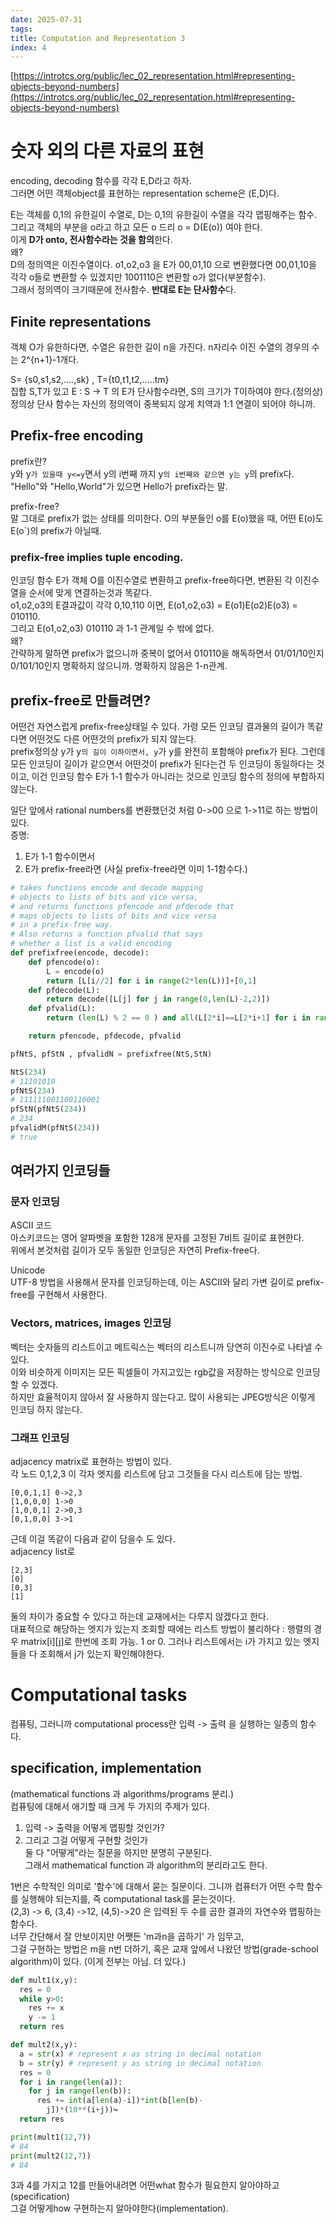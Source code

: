 ```yaml
---
date: 2025-07-31
tags:
title: Computation and Representation 3
index: 4
---
```

[https://introtcs.org/public/lec_02_representation.html#representing-objects-beyond-numbers](https://introtcs.org/public/lec_02_representation.html#representing-objects-beyond-numbers)
# 숫자 외의 다른 자료의 표현
encoding, decoding 함수를 각각 E,D라고 하자.  
그러면 어떤 객체object를 표현하는 representation scheme은 (E,D)다.  
  
E는 객체를 0,1의 유한길이 수열로, D는 0,1의 유한길이 수열을 각각 맵핑해주는 함수.  
그리고 객체의 부분을 o라고 하고 모든 o 드리 o = D(E(o)) 여야 한다.  
이게 **D가 onto, 전사함수라는 것을 함의**한다.  
왜?  
D의 정의역은 이진수열이다. o1,o2,o3 을 E가 00,01,10 으로 변환했다면 00,01,10을 각각 o들로 변환할 수 있겠지만 1001110은 변환할 o가 없다(부분함수).  
그래서 정의역이 크기때문에 전사함수. **반대로 E는 단사함수**다.
## Finite representations
객체 O가 유한하다면, 수열은 유한한 길이 n을 가진다. n자리수 이진 수열의 경우의 수는 2^{n+1}-1개다.  
  
S= {s0,s1,s2,....,sk} , T={t0,t1,t2,.....tm}  
집합 S,T가 있고 E : S -> T 의 E가 단사함수라면, S의 크기가 T이하여야 한다.(정의상)  
정의상 단사 함수는 자신의 정의역이 중복되지 않게 치역과 1:1 연결이 되어야 하니까.  
## Prefix-free encoding
prefix란?  
y와 y`가 있을때 y<=y`면서 y의 i번째 까지 y`의 i번째와 같으면 y는 y`의 prefix다.  
"Hello"와 "Hello,World"가 있으면 Hello가 prefix라는 말.  
  
prefix-free?  
말 그대로 prefix가 없는 상태를 의미한다. O의 부분들인 o를 E(o)했을 때, 어떤 E(o)도 E(o`)의 prefix가 아닐때.  
### prefix-free implies tuple encoding.
인코딩 함수 E가 객체 O를 이진수열로 변환하고 prefix-free하다면, 변환된 각 이진수열을 순서에 맞게 연결하는것과 똑같다.  
o1,o2,o3의 E결과값이 각각 0,10,110 이면, E(o1,o2,o3) = E(o1)E(o2)E(o3) = 010110.  
그리고 E(o1,o2,o3) 010110 과 1-1 관계일 수 밖에 없다.  
왜?  
간략하게 말하면 prefix가 없으니까 중복이 없어서 010110을 해독하면서 01/01/10인지 0/101/10인지 명확하지 않으니까. 명확하지 않음은 1-n관계.  
## prefix-free로 만들려면?
어떤건 자연스럽게 prefix-free상태일 수 있다. 가령 모든 인코딩 결과물의 길이가 똑같다면 어떤것도 다른 어떤것의 prefix가 되지 않는다.  
prefix정의상 y가 y`의 길이 이하이면서, y`가 y를 완전히 포함해야 prefix가 된다. 그런데 모든 인코딩이 길이가 같으면서 어떤것이 prefix가 된다는건 두 인코딩이 동일하다는 것이고, 이건 인코딩 함수 E가 1-1 함수가 아니라는 것으로 인코딩 함수의 정의에 부합하지 않는다.  
  
일단 앞에서 rational numbers를 변환했던것 처럼 0->00 으로 1->11로 하는 방법이 있다.  
증명:  
1) E가 1-1 함수이면서  
2) E가 prefix-free라면 (사실 prefix-free라면 이미 1-1함수다.)
```python
# takes functions encode and decode mapping
# objects to lists of bits and vice versa,
# and returns functions pfencode and pfdecode that
# maps objects to lists of bits and vice versa
# in a prefix-free way.
# Also returns a function pfvalid that says
# whether a list is a valid encoding
def prefixfree(encode, decode):
    def pfencode(o):
        L = encode(o)
        return [L[i//2] for i in range(2*len(L))]+[0,1]
    def pfdecode(L):
        return decode([L[j] for j in range(0,len(L)-2,2)])
    def pfvalid(L):
        return (len(L) % 2 == 0 ) and all(L[2*i]==L[2*i+1] for i in range((len(L)-2)//2)) and L[-2:]==[0,1]

    return pfencode, pfdecode, pfvalid

pfNtS, pfStN , pfvalidN = prefixfree(NtS,StN)

NtS(234)
# 11101010
pfNtS(234)
# 111111001100110001
pfStN(pfNtS(234))
# 234
pfvalidM(pfNtS(234))
# true
```
## 여러가지 인코딩들
### 문자 인코딩
ASCII 코드  
아스키코드는 영어 알파벳을 포함한 128개 문자를 고정된 7비트 길이로 표현한다.  
위에서 본것처럼 길이가 모두 동일한 인코딩은 자연히 Prefix-free다.  
  
Unicode  
UTF-8 방법을 사용해서 문자를 인코딩하는데, 이는 ASCII와 달리 가변 길이로 prefix-free를 구현해서 사용한다.  
### Vectors, matrices, images 인코딩
벡터는 숫자들의 리스트이고 메트릭스는 벡터의 리스트니까 당연히 이진수로 나타낼 수 있다.  
이와 비슷하게 이미지는 모든 픽셀들이 가지고있는 rgb값을 저장하는 방식으로 인코딩할 수 있겠다.  
하지만 효율적이지 않아서 잘 사용하지 않는다고. 많이 사용되는 JPEG방식은 이렇게 인코딩 하지 않는다.  
### 그래프 인코딩
adjacency matrix로 표현하는 방법이 있다.  
각 노드 0,1,2,3 이 각자 엣지를 리스트에 담고 그것들을 다시 리스트에 담는 방법.
```
[0,0,1,1] 0->2,3
[1,0,0,0] 1->0
[1,0,0,1] 2->0,3
[0,1,0,0] 3->1
```
근데 이걸 똑같이 다음과 같이 담을수 도 있다.  
adjacency list로
```
[2,3]
[0]
[0,3]
[1]
```
둘의 차이가 중요할 수 있다고 하는데 교재에서는 다루지 않겠다고 한다.  
대표적으로 해당하는 엣지가 있는지 조회할 때에는 리스트 방법이 불리하다 : 행렬의 경우 matrix[i][j]로 한번에 조회 가능. 1 or 0. 그러나 리스트에서는 i가 가지고 있는 엣지들을 다 조회해서 j가 있는지 확인해야한다.
# Computational tasks
컴퓨팅, 그러니까 computational process란 입력 -> 출력 을 실행하는 일종의 함수다.  
## specification, implementation
(mathematical functions 과 algorithms/programs 분리.)  
컴퓨팅에 대해서 애기할 때 크게 두 가지의 주제가 있다.  
1) 입력 -> 출력을 어떻게 맵핑할 것인가?  
2) 그리고 그걸 어떻게 구현할 것인가  
둘 다 "어떻게"라는 질문을 하지만 분명히 구분된다.  
그래서 mathematical function 과 algorithm의 분리라고도 한다.  
  
1번은 수학적인 의미로 '함수'에 대해서 묻는 질문이다. 그니까 컴퓨터가 어떤 수학 함수를 실행해야 되는지를, 즉 computational task를 묻는것이다.  
(2,3) -> 6, (3,4) ->12, (4,5)->20 은 입력된 두 수를 곱한 결과의 자연수와 맵핑하는 함수다.  
너무 간단해서 잘 안보이지만 어쨋든 'm과n을 곱하기' 가 임무고,  
그걸 구현하는 방법은 m을 n번 더하기, 혹은 교재 앞에서 나왔던 방법(grade-school algorithm)이 있다. (이게 전부는 아님. 더 있다.)
```python
def mult1(x,y):
  res = 0
  while y>0:
    res += x
    y -= 1
  return res

def mult2(x,y):
  a = str(x) # represent x as string in decimal notation
  b = str(y) # represent y as string in decimal notation
  res = 0
  for i in range(len(a)):
    for j in range(len(b)):
      res += int(a[len(a)-i])*int(b[len(b)-
        j])*(10**(i+j))↪
  return res

print(mult1(12,7))
# 84
print(mult2(12,7))
# 84
```
3과 4를 가지고 12를 만들어내려면 어떤what 함수가 필요한지 알아야하고(specification)  
그걸 어떻게how 구현하는지 알아야한다(implementation).